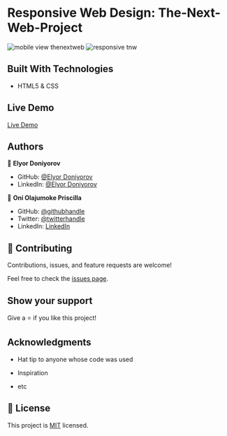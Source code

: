 # Responsive Web Design: The-Next-Web-Project

> 
![mobile view thenextweb ](https://user-images.githubusercontent.com/69638013/105520188-ab35fc80-5cda-11eb-9baa-33a4327c7702.png)
![responsive tnw](https://user-images.githubusercontent.com/69638013/105453078-c58ebc80-5c7f-11eb-9aaf-09147e8ccf05.png)

## Built With Technologies

- HTML5 & CSS

## Live Demo

[Live Demo](https://rawcdn.githack.com/EL28DEV/The-Next-Web-Replica/264a4033ca86763a838723bc45b469204900e0b1/index.html)

## Authors

👤 **Elyor Doniyorov**

- GitHub: [@Elyor Doniyorov](https://github.com/elyor-doniyorov)
- LinkedIn: [@Elyor Doniyorov](https://www.linkedin.com/in/elyor-doniyorov/)

👤 **Oni Olajumoke Priscilla**

- GitHub: [@githubhandle](https://github.com/prolajumokeoni)
- Twitter: [@twitterhandle](https://twitter.com/prolajumokeoni)
- LinkedIn: [LinkedIn](https://www.linkedin.com/in/olajumoke-priscilla-oni-44a48b162/)

## 🤝 Contributing

Contributions, issues, and feature requests are welcome!

Feel free to check the [issues page](https://github.com/elyor-doniyorov/The-Next-Web-Replica/issues/3).

## Show your support

Give a ⭐️ if you like this project!

## Acknowledgments

- Hat tip to anyone whose code was used

- Inspiration
- etc

## 📝 License

This project is [MIT](https://github.com/EL28DEV/The-Next-Web-Replica/blob/main/LICENSE) licensed.
